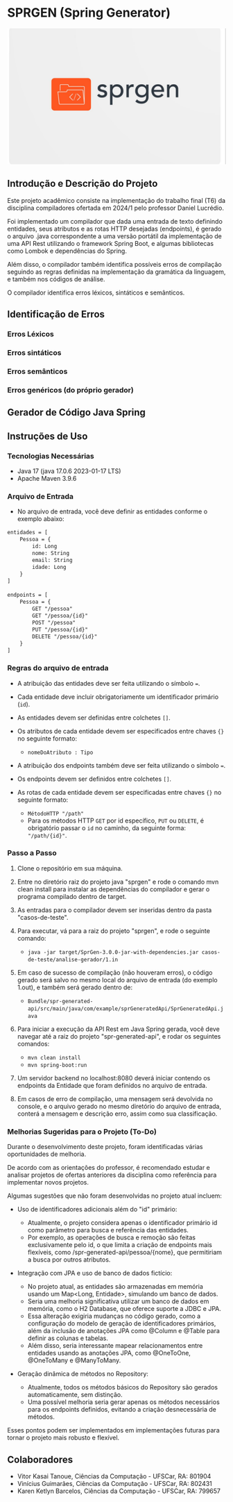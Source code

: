# SPRGEN (Spring Generator)
![img.png](img.png)
## Introdução e Descrição do Projeto
Este projeto acadêmico consiste na implementação do trabalho final (T6) da disciplina compiladores ofertada em 2024/1 pelo professor Daniel Lucrédio.

Foi implementado um compilador que dada uma entrada de texto definindo entidades, seus atributos e as rotas HTTP desejadas (endpoints), é gerado o arquivo .java correspondente a uma versão portátil da implementação de uma API Rest utilizando o framework Spring Boot, e algumas bibliotecas como Lombok e dependências do Spring.

Além disso, o compilador também identifica possíveis erros de compilação seguindo as regras definidas na implementação da gramática da linguagem, e também nos  códigos de análise. 

O compilador identifica erros léxicos, sintáticos e semânticos.

## Identificação de Erros

### Erros Léxicos

### Erros sintáticos

### Erros semânticos

### Erros genéricos (do próprio gerador)

## Gerador de Código Java Spring


## Instruções de Uso

### Tecnologias Necessárias
- Java 17 (java 17.0.6 2023-01-17 LTS)
- Apache Maven 3.9.6

### Arquivo de Entrada
- No arquivo de entrada, você deve definir as entidades conforme o exemplo abaixo:

```
entidades = [
    Pessoa = {
        id: Long
        nome: String
        email: String
        idade: Long
    }
]

endpoints = [
    Pessoa = {
        GET "/pessoa"
        GET "/pessoa/{id}"
        POST "/pessoa"
        PUT "/pessoa/{id}"
        DELETE "/pessoa/{id}"
    }
]
```
### Regras do arquivo de entrada
- A atribuição das entidades deve ser feita utilizando o símbolo `=`.
- Cada entidade deve incluir obrigatoriamente um identificador primário (`id`).
- As entidades devem ser definidas entre colchetes `[]`.
- Os atributos de cada entidade devem ser especificados entre chaves `{}` no seguinte formato:
    - `nomeDoAtributo : Tipo`

- A atribuição dos endpoints também deve ser feita utilizando o símbolo `=`.
- Os endpoints devem ser definidos entre colchetes `[]`.
- As rotas de cada entidade devem ser especificadas entre chaves `{}` no seguinte formato:
    - `MétodoHTTP "/path"`
    - Para os métodos HTTP `GET` por id específico, `PUT` ou `DELETE`, é obrigatório passar o `id` no caminho, da seguinte forma: `"/path/{id}"`.

### Passo a Passo
1. Clone o repositório em sua máquina.
2. Entre no diretório raiz do projeto java "sprgen" e rode o comando mvn clean install para instalar as dependências do compilador e gerar o programa compilado dentro de target.
3. As entradas para o compilador devem ser inseridas dentro da pasta "casos-de-teste".
4. Para executar, vá para a raiz do projeto "sprgen", e rode o seguinte comando:
   - `java -jar target/SprGen-3.0.0-jar-with-dependencies.jar casos-de-teste/analise-gerador/1.in`
5. Em caso de sucesso de compilação (não houveram erros), o código gerado será salvo no mesmo local do arquivo de entrada (do exemplo 1.out), e também será gerado dentro de:
   - `Bundle/spr-generated-api/src/main/java/com/example/sprGeneratedApi/SprGeneratedApi.java`
6. Para iniciar a execução da API Rest em Java Spring gerada, você deve navegar até a raiz do projeto  "spr-generated-api", e rodar os seguintes comandos:
   - `mvn clean install`
   - `mvn spring-boot:run`

7. Um servidor backend no localhost:8080 deverá iniciar contendo os endpoints da Entidade que foram definidos no arquivo de entrada.
8. Em casos de erro de compilação, uma mensagem será devolvida no console, e o arquivo gerado no mesmo diretório do arquivo de entrada, conterá a mensagem e descrição erro, assim como sua classificação.

### Melhorias Sugeridas para o Projeto (To-Do)
Durante o desenvolvimento deste projeto, foram identificadas várias oportunidades de melhoria. 

De acordo com as orientações do professor, é recomendado estudar e analisar projetos de ofertas anteriores da disciplina como referência para implementar novos projetos.

Algumas sugestões que não foram desenvolvidas no projeto atual incluem:

- Uso de identificadores adicionais além do "id" primário:
  - Atualmente, o projeto considera apenas o identificador primário id como parâmetro para busca e referência das entidades.
  - Por exemplo, as operações de busca e remoção são feitas exclusivamente pelo id, o que limita a criação de endpoints mais flexíveis, como /spr-generated-api/pessoa/{nome}, que permitiriam a busca por outros atributos.

- Integração com JPA e uso de banco de dados fictício:
  - No projeto atual, as entidades são armazenadas em memória usando um Map<Long, Entidade>, simulando um banco de dados. 
  - Seria uma melhoria significativa utilizar um banco de dados em memória, como o H2 Database, que oferece suporte a JDBC e JPA.
  - Essa alteração exigiria mudanças no código gerado, como a configuração do modelo de geração de identificadores primários, além da inclusão de anotações JPA como @Column e @Table para definir as colunas e tabelas.
  - Além disso, seria interessante mapear relacionamentos entre entidades usando as anotações JPA, como @OneToOne, @OneToMany e @ManyToMany.

- Geração dinâmica de métodos no Repository:
  - Atualmente, todos os métodos básicos do Repository são gerados automaticamente, sem distinção.
  - Uma possível melhoria seria gerar apenas os métodos necessários para os endpoints definidos, evitando a criação desnecessária de métodos.

Esses pontos podem ser implementados em implementações futuras para tornar o projeto mais robusto e flexível.

## Colaboradores
- Vitor Kasai Tanoue, Ciências da Computação - UFSCar, RA: 801904
- Vinícius Guimarães, Ciências da Computação - UFSCar, RA: 802431
- Karen Ketlyn Barcelos, Ciências da Computação - UFSCar, RA: 799657

